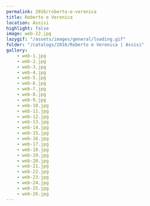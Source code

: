 ```yaml
---
permalink: 2016/roberto-e-veronica
title: Roberto e Veronica
location: Assisi
highlight: false
image: web-22.jpg
lazygif: "/assets/images/general/loading.gif"
folder: "/catalogs/2016/Roberto e Veronica | Assisi"
gallery:
    - web-1.jpg
    - web-2.jpg
    - web-3.jpg
    - web-4.jpg
    - web-5.jpg
    - web-6.jpg
    - web-7.jpg
    - web-8.jpg
    - web-9.jpg
    - web-10.jpg
    - web-11.jpg
    - web-12.jpg
    - web-13.jpg
    - web-14.jpg
    - web-15.jpg
    - web-16.jpg
    - web-17.jpg
    - web-18.jpg
    - web-19.jpg
    - web-20.jpg
    - web-21.jpg
    - web-22.jpg
    - web-23.jpg
    - web-24.jpg
    - web-25.jpg
    - web-26.jpg
---
```


